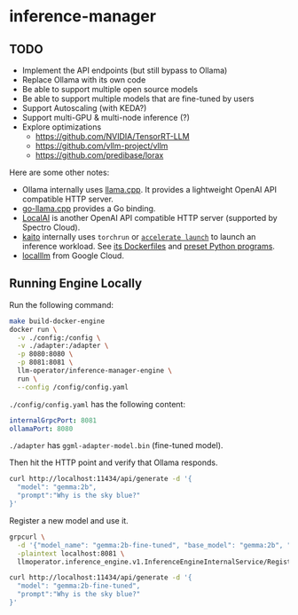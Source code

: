 # inference-manager

## TODO

- Implement the API endpoints (but still bypass to Ollama)
- Replace Ollama with its own code
- Be able to support multiple open source models
- Be able to support multiple models that are fine-tuned by users
- Support Autoscaling (with KEDA?)
- Support multi-GPU & multi-node inference (?)
- Explore optimizations
  - https://github.com/NVIDIA/TensorRT-LLM
  - https://github.com/vllm-project/vllm
  - https://github.com/predibase/lorax

Here are some other notes:

- Ollama internally uses [llama.cpp](https://github.com/ggerganov/llama.cpp). It provides a lightweight OpenAI API compatible HTTP server.
- [go-llama.cpp](https://github.com/go-skynet/go-llama.cpp) provides a Go binding.
- [LocalAI](https://github.com/mudler/LocalAI) is another OpenAI API compatible HTTP server (supported by Spectro Cloud).
- [kaito](https://github.com/Azure/kaito) internally uses `torchrun` or [`accelerate launch`](https://huggingface.co/docs/accelerate/en/index) to launch an inference workload.
  See [its Dockerfiles](https://github.com/Azure/kaito/tree/main/docker/presets) and [preset Python programs](https://github.com/Azure/kaito/tree/main/presets).
- [localllm](https://cloud.google.com/blog/products/application-development/new-localllm-lets-you-develop-gen-ai-apps-locally-without-gpus) from Google Cloud.


## Running Engine Locally

Run the following command:

```bash
make build-docker-engine
docker run \
  -v ./config:/config \
  -v ./adapter:/adapter \
  -p 8080:8080 \
  -p 8081:8081 \
  llm-operator/inference-manager-engine \
  run \
  --config /config/config.yaml
```

`./config/config.yaml` has the following content:

```yaml
internalGrpcPort: 8081
ollamaPort: 8080
```

`./adapter` has `ggml-adapter-model.bin` (fine-tuned model).

Then hit the HTTP point and verify that Ollama responds.

```bash
curl http://localhost:11434/api/generate -d '{
  "model": "gemma:2b",
  "prompt":"Why is the sky blue?"
}'
```

Register a new model and use it.

```bash
grpcurl \
  -d '{"model_name": "gemma:2b-fine-tuned", "base_model": "gemma:2b", "adapter_path": "/adapter/ggml-adapter-model.bin"}' \
  -plaintext localhost:8081 \
  llmoperator.inference_engine.v1.InferenceEngineInternalService/RegisterModel

curl http://localhost:11434/api/generate -d '{
  "model": "gemma:2b-fine-tuned",
  "prompt":"Why is the sky blue?"
}'
```
